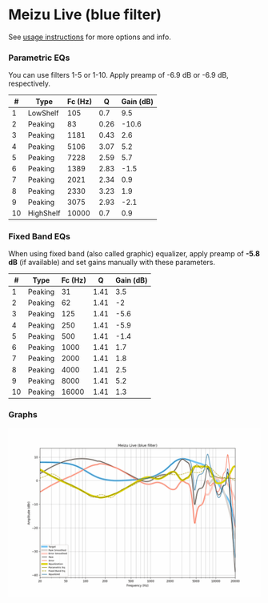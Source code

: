 # Meizu Live (blue filter)
See [usage instructions](https://github.com/jaakkopasanen/AutoEq#usage) for more options and info.

### Parametric EQs
You can use filters 1-5 or 1-10. Apply preamp of -6.9 dB or -6.9 dB, respectively.

|   # | Type      |   Fc (Hz) |    Q |   Gain (dB) |
|-----|-----------|-----------|------|-------------|
|   1 | LowShelf  |       105 | 0.7  |         9.5 |
|   2 | Peaking   |        83 | 0.26 |       -10.6 |
|   3 | Peaking   |      1181 | 0.43 |         2.6 |
|   4 | Peaking   |      5106 | 3.07 |         5.2 |
|   5 | Peaking   |      7228 | 2.59 |         5.7 |
|   6 | Peaking   |      1389 | 2.83 |        -1.5 |
|   7 | Peaking   |      2021 | 2.34 |         0.9 |
|   8 | Peaking   |      2330 | 3.23 |         1.9 |
|   9 | Peaking   |      3075 | 2.93 |        -2.1 |
|  10 | HighShelf |     10000 | 0.7  |         0.9 |

### Fixed Band EQs
When using fixed band (also called graphic) equalizer, apply preamp of **-5.8 dB** (if available) and set gains manually with these parameters.

|   # | Type    |   Fc (Hz) |    Q |   Gain (dB) |
|-----|---------|-----------|------|-------------|
|   1 | Peaking |        31 | 1.41 |         3.5 |
|   2 | Peaking |        62 | 1.41 |        -2   |
|   3 | Peaking |       125 | 1.41 |        -5.6 |
|   4 | Peaking |       250 | 1.41 |        -5.9 |
|   5 | Peaking |       500 | 1.41 |        -1.4 |
|   6 | Peaking |      1000 | 1.41 |         1.7 |
|   7 | Peaking |      2000 | 1.41 |         1.8 |
|   8 | Peaking |      4000 | 1.41 |         2.5 |
|   9 | Peaking |      8000 | 1.41 |         5.2 |
|  10 | Peaking |     16000 | 1.41 |         1.3 |

### Graphs
![](./Meizu%20Live%20(blue%20filter).png)

